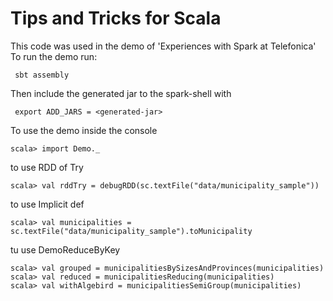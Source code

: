 Tips and Tricks for Scala
=========================

This code was used in the demo of 'Experiences with Spark at Telefonica'
To run the demo run:

     sbt assembly

Then include the generated jar to the spark-shell with

     export ADD_JARS = <generated-jar>

To use the demo inside the console

    scala> import Demo._

to use RDD of Try

    scala> val rddTry = debugRDD(sc.textFile("data/municipality_sample"))

to use Implicit def

    scala> val municipalities = sc.textFile("data/municipality_sample").toMunicipality

tu use DemoReduceByKey

    scala> val grouped = municipalitiesBySizesAndProvinces(municipalities)
    scala> val reduced = municipalitiesReducing(municipalities)
    scala> val withAlgebird = municipalitiesSemiGroup(municipalities)
